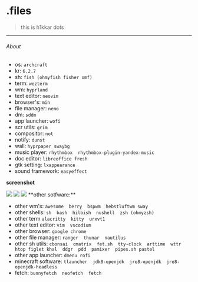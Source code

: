 # .files

>this is h1kkar dots

---
###### About
*  os: `archcraft`
*  kr: `6.2.7`
*  sh: `fish (ohmyfish fisher omf)` 
*  term: `wezterm`
*  wm: `hyprland`
*  text editor: `neovim`
*  browser's: `min`
*  file manager: `nemo`
*  dm: `sddm`
*  app launcher: `wofi`
*  scr utils: `grim`
*  compositor: `not`
*  notify: `dunst`
*  wall: `hyprpaper swaybg`
*  music player: `rhythmbox  rhythmbox-plugin-yandex-music`
*  doc editor: `libreoffice fresh`
*  gtk setting: `lxappearance`
*  sound framework: `easyeffect`

**screenshot**

<img src="https://github.com/h1kkar/herbst_dot/blob/master/.scrots/scr.png">
<img src="https://github.com/h1kkar/herbst_dot/blob/master/.scrots/scr_001.png">
<img src="https://github.com/h1kkar/herbst_dot/blob/master/.scrots/scr_002.png">
**other sotfware:**

*  other wm's: `awesome  berry  bspwm  hebstluftwm sway`
*  other shells: `sh  bash  hilbish  nushell  zsh (ohmyzsh)`
*  other term `alacritty  kitty  urxvt1`
*  other text editor: `vim  vscodium`
*  other browser: `google chrome`
*  other file manager: `ranger  thunar  nautilus`
*  other sh utils: `cbonsai  cmatrix  fet.sh  tty-clock  arttime  wttr  htop figlet khal  ddgr  pdd  pamixer  pipes.sh pastel`
*  other app launcher: `dmenu rofi`
*  minecraft software: `tlauncher  jdk8-openjdk  jre8-openjdk  jre8-openjdk-headless`
*  fetch: `bunnyfetch  neofetch  fetch`
